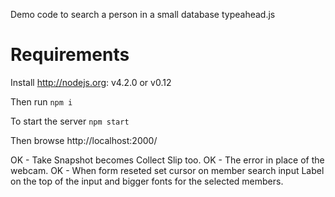 Demo code to search a person in a small database typeahead.js

Requirements
============
Install http://nodejs.org: v4.2.0 or v0.12

Then run `npm i`

To start the server `npm start`

Then browse http://localhost:2000/


OK - Take Snapshot becomes Collect Slip too.
OK - The error in place of the webcam.
OK - When form reseted set cursor on member search input
Label on the top of the input and bigger fonts for the selected members.
